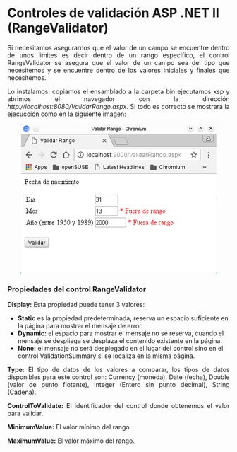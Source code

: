 # Controles de validación ASP .NET II (RangeValidator)

<p align="justify">
Si necesitamos asegurarnos que el valor de un campo se encuentre dentro de unos limites es decir dentro de un rango especifico, el control RangeValidator se asegura que el valor de un campo sea del tipo que necesitemos y se encuentre dentro de los valores iniciales y finales que necesitemos.
</p>
<p align="justify">
Lo instalamos: copiamos el ensamblado a la carpeta bin ejecutamos xsp y abrimos el navegador con la dirección <i>http://localhost:8080/ValidarRango.aspx.</i>
Si todo es correcto se mostrará la ejecucción como en la siguiente imagen:
<div align="center">
<img src="image1.png"/>
</div>
</p>
<h3>Propiedades del control RangeValidator</h3>
<p align="justify">
<strong>Display:</strong> Esta propiedad puede tener 3 valores:
<ul> 
<li><strong>Static</strong> es la propiedad predeterminada, reserva un espacio suficiente en la página para mostrar el mensaje de error.</li>
<li><strong>Dynamic:</strong> el espacio para mostrar el mensaje no se reserva, cuando el mensaje se despliega se desplaza el contenido existente en la página.</li>
<li><strong>None:</strong> el mensaje no será desplegado en el lugar del control sino en el control ValidationSummary si se localiza en la misma página.</li>
</ul>
</p>
<p align="justify">
<strong>Type:</strong> El tipo de datos de los valores a comparar, los tipos de datos disponibles para este control son: Currency (moneda), Date (fecha), Double (valor de punto flotante), Integer (Entero sin punto decimal), String (Cadena).
</p>
<p align="justify">
<strong>ControlToValidate:</strong> El identificador del control donde obtenemos el valor para validar.
</p>
<p align="justify">
<strong>MinimumValue:</strong> El valor mínimo del rango.
</p>
<p align="justify">
<strong>MaximumValue:</strong> El valor máximo del rango.
</p>